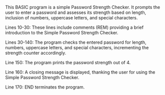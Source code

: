 This BASIC program is a simple Password Strength Checker. It prompts the user to enter a password and assesses its strength based on length, inclusion of numbers, uppercase letters, and special characters.

Lines 10-30: These lines include comments (REM) providing a brief introduction to the Simple Password Strength Checker.

Lines 30-140: The program checks the entered password for length, numbers, uppercase letters, and special characters, incrementing the strength counter accordingly.

Line 150: The program prints the password strength out of 4.

Line 160: A closing message is displayed, thanking the user for using the Simple Password Strength Checker.

Line 170: END terminates the program.
